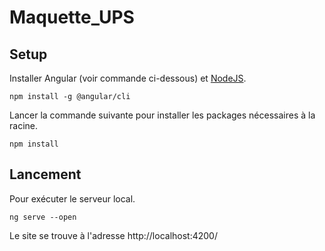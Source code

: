# Maquette_UPS

## Setup

Installer Angular (voir commande ci-dessous) et [NodeJS](https://nodejs.org/en/download/).

```
npm install -g @angular/cli
```

Lancer la commande suivante pour installer les packages nécessaires à la racine.

```
npm install
```

## Lancement

Pour exécuter le serveur local.

```
ng serve --open
```

Le site se trouve à l'adresse http://localhost:4200/
